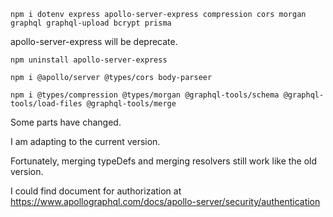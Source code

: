 ```shell
npm i dotenv express apollo-server-express compression cors morgan graphql graphql-upload bcrypt prisma
```

apollo-server-express will be deprecate.

```shell
npm uninstall apollo-server-express

npm i @apollo/server @types/cors body-parseer

npm i @types/compression @types/morgan @graphql-tools/schema @graphql-tools/load-files @graphql-tools/merge
```

Some parts have changed.

I am adapting to the current version.

Fortunately, merging typeDefs and merging resolvers still work like the old version.

I could find document for authorization at https://www.apollographql.com/docs/apollo-server/security/authentication